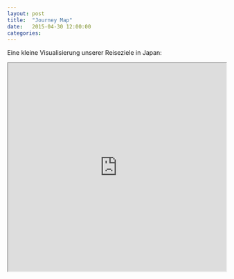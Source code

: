 ```yaml
---
layout: post
title:  "Journey Map"
date:   2015-04-30 12:00:00
categories:
---
```


Eine kleine Visualisierung unserer Reiseziele in Japan:

<iframe src="https://www.google.com/maps/d/embed?mid=zFv4LVp1b62Q.k8VzL0WfrJXA" width="100%" height="480"></iframe>
